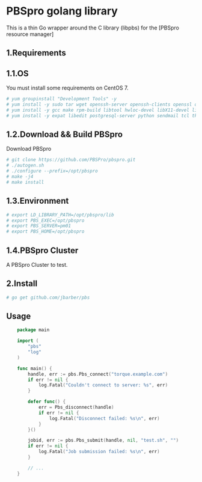 # PBSpro golang library

This is a thin Go wrapper around the C library (libpbs) for the [PBSpro resource manager]


## 1.Requirements

## 1.1.OS

You must install some requirements on CentOS 7.

```bash
# yum groupinstall "Development Tools" -y
# yum install -y sudo tar wget openssh-server openssh-clients openssl openssl-devel
# yum install -y gcc make rpm-build libtool hwloc-devel libX11-devel libXt-devel libedit-devel libical-devel ncurses-devel perl postgresql-devel python-devel tcl-devel tk-devel swig expat-devel libXext libXft autoconf automake
# yum install -y expat libedit postgresql-server python sendmail tcl tk libical
```

## 1.2.Download && Build PBSpro

Download PBSpro

```bash
# git clone https://github.com/PBSPro/pbspro.git
# ./autogen.sh
# ./configure --prefix=/opt/pbspro
# make -j4
# make install
```

## 1.3.Environment

```bash
# export LD_LIBRARY_PATH=/opt/pbspro/lib
# export PBS_EXEC=/opt/pbspro
# export PBS_SERVER=pm01
# export PBS_HOME=/opt/pbspro
```

## 1.4.PBSpro Cluster

A PBSpro Cluster to test.


## 2.Install

```bash
# go get github.com/jbarber/pbs
```

## Usage

```go
    package main

    import (
        "pbs"
        "log"
    )

    func main() {
        handle, err := pbs.Pbs_connect("torque.example.com")
        if err != nil {
            log.Fatal("Couldn't connect to server: %s", err)
        }

        defer func() {
            err = Pbs_disconnect(handle)
            if err != nil {
                log.Fatal("Disconnect failed: %s\n", err)
            }
        }()

        jobid, err := pbs.Pbs_submit(handle, nil, "test.sh", "")
        if err != nil {
            log.Fatal("Job submission failed: %s\n", err)
        }

        // ...
    }
```
